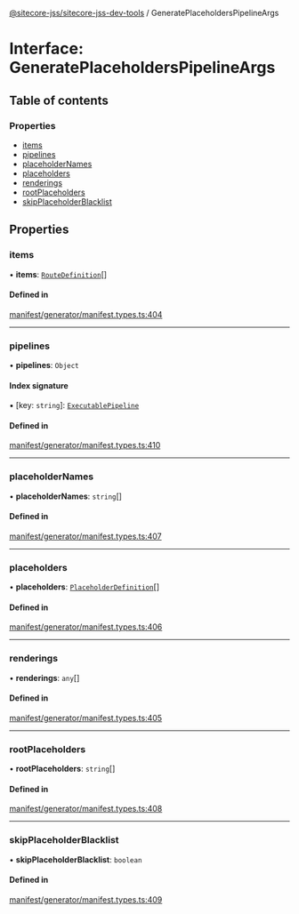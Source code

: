 [@sitecore-jss/sitecore-jss-dev-tools](../README.md) / GeneratePlaceholdersPipelineArgs

# Interface: GeneratePlaceholdersPipelineArgs

## Table of contents

### Properties

- [items](GeneratePlaceholdersPipelineArgs.md#items)
- [pipelines](GeneratePlaceholdersPipelineArgs.md#pipelines)
- [placeholderNames](GeneratePlaceholdersPipelineArgs.md#placeholdernames)
- [placeholders](GeneratePlaceholdersPipelineArgs.md#placeholders)
- [renderings](GeneratePlaceholdersPipelineArgs.md#renderings)
- [rootPlaceholders](GeneratePlaceholdersPipelineArgs.md#rootplaceholders)
- [skipPlaceholderBlacklist](GeneratePlaceholdersPipelineArgs.md#skipplaceholderblacklist)

## Properties

### items

• **items**: [`RouteDefinition`](RouteDefinition.md)[]

#### Defined in

[manifest/generator/manifest.types.ts:404](https://github.com/Sitecore/jss/blob/f38246430/packages/sitecore-jss-dev-tools/src/manifest/generator/manifest.types.ts#L404)

___

### pipelines

• **pipelines**: `Object`

#### Index signature

▪ [key: `string`]: [`ExecutablePipeline`](ExecutablePipeline.md)

#### Defined in

[manifest/generator/manifest.types.ts:410](https://github.com/Sitecore/jss/blob/f38246430/packages/sitecore-jss-dev-tools/src/manifest/generator/manifest.types.ts#L410)

___

### placeholderNames

• **placeholderNames**: `string`[]

#### Defined in

[manifest/generator/manifest.types.ts:407](https://github.com/Sitecore/jss/blob/f38246430/packages/sitecore-jss-dev-tools/src/manifest/generator/manifest.types.ts#L407)

___

### placeholders

• **placeholders**: [`PlaceholderDefinition`](PlaceholderDefinition.md)[]

#### Defined in

[manifest/generator/manifest.types.ts:406](https://github.com/Sitecore/jss/blob/f38246430/packages/sitecore-jss-dev-tools/src/manifest/generator/manifest.types.ts#L406)

___

### renderings

• **renderings**: `any`[]

#### Defined in

[manifest/generator/manifest.types.ts:405](https://github.com/Sitecore/jss/blob/f38246430/packages/sitecore-jss-dev-tools/src/manifest/generator/manifest.types.ts#L405)

___

### rootPlaceholders

• **rootPlaceholders**: `string`[]

#### Defined in

[manifest/generator/manifest.types.ts:408](https://github.com/Sitecore/jss/blob/f38246430/packages/sitecore-jss-dev-tools/src/manifest/generator/manifest.types.ts#L408)

___

### skipPlaceholderBlacklist

• **skipPlaceholderBlacklist**: `boolean`

#### Defined in

[manifest/generator/manifest.types.ts:409](https://github.com/Sitecore/jss/blob/f38246430/packages/sitecore-jss-dev-tools/src/manifest/generator/manifest.types.ts#L409)
